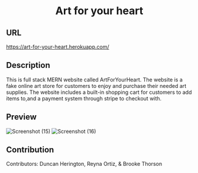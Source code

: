 <h1 align = "center"> Art for your heart </h1>

## URL 

https://art-for-your-heart.herokuapp.com/

## Description 

 This is full stack MERN website called ArtForYourHeart. The website is a fake online art store for customers to enjoy and purchase their needed art supplies. The website includes a built-in shopping cart for customers to add items to,and a payment system through stripe to checkout with. 


## Preview

![Screenshot (15)](https://user-images.githubusercontent.com/87780351/191477487-ce9a65da-a697-4009-b9f1-d8a8f42fbef3.png)
![Screenshot (16)](https://user-images.githubusercontent.com/87780351/191477498-5982de2f-9044-4d3c-aa4e-9101b1986672.png)


## Contribution 

Contributors: Duncan Herington, Reyna Ortiz, & Brooke Thorson


 
